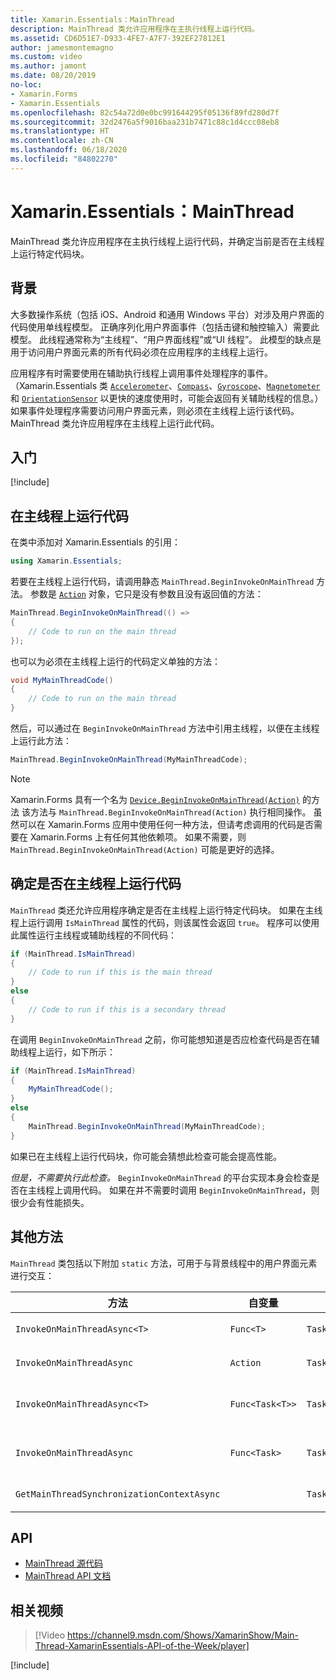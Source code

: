```yaml
---
title: Xamarin.Essentials：MainThread
description: MainThread 类允许应用程序在主执行线程上运行代码。
ms.assetid: CD6D51E7-D933-4FE7-A7F7-392EF27812E1
author: jamesmontemagno
ms.custom: video
ms.author: jamont
ms.date: 08/20/2019
no-loc:
- Xamarin.Forms
- Xamarin.Essentials
ms.openlocfilehash: 82c54a72d0e0bc991644295f05136f89fd280d7f
ms.sourcegitcommit: 32d2476a5f9016baa231b7471c88c1d4ccc08eb8
ms.translationtype: HT
ms.contentlocale: zh-CN
ms.lasthandoff: 06/18/2020
ms.locfileid: "84802270"
---
```

# <a name="xamarinessentials-mainthread"></a>Xamarin.Essentials：MainThread

MainThread 类允许应用程序在主执行线程上运行代码，并确定当前是否在主线程上运行特定代码块。

## <a name="background"></a>背景

大多数操作系统（包括 iOS、Android 和通用 Windows 平台）对涉及用户界面的代码使用单线程模型。 正确序列化用户界面事件（包括击键和触控输入）需要此模型。 此线程通常称为“主线程”、“用户界面线程”或“UI 线程”。 此模型的缺点是用于访问用户界面元素的所有代码必须在应用程序的主线程上运行。

应用程序有时需要使用在辅助执行线程上调用事件处理程序的事件。 （Xamarin.Essentials 类 [`Accelerometer`](accelerometer.md)、[`Compass`](compass.md)、[`Gyroscope`](gyroscope.md)、[`Magnetometer`](magnetometer.md) 和 [`OrientationSensor`](orientation-sensor.md) 以更快的速度使用时，可能会返回有关辅助线程的信息。）如果事件处理程序需要访问用户界面元素，则必须在主线程上运行该代码。 MainThread 类允许应用程序在主线程上运行此代码。

## <a name="get-started"></a>入门

[!include[](~/essentials/includes/get-started.md)]

## <a name="running-code-on-the-main-thread"></a>在主线程上运行代码

在类中添加对 Xamarin.Essentials 的引用：

```csharp
using Xamarin.Essentials;
```

若要在主线程上运行代码，请调用静态 `MainThread.BeginInvokeOnMainThread` 方法。 参数是 [`Action`](xref:System.Action) 对象，它只是没有参数且没有返回值的方法：

```csharp
MainThread.BeginInvokeOnMainThread(() =>
{
    // Code to run on the main thread
});
```

也可以为必须在主线程上运行的代码定义单独的方法：

```csharp
void MyMainThreadCode()
{
    // Code to run on the main thread
}
```

然后，可以通过在 `BeginInvokeOnMainThread` 方法中引用主线程，以便在主线程上运行此方法：

```csharp
MainThread.BeginInvokeOnMainThread(MyMainThreadCode);
```

> [!NOTE]
> Xamarin.Forms 具有一个名为 [`Device.BeginInvokeOnMainThread(Action)`](https://docs.microsoft.com/dotnet/api/xamarin.forms.device.begininvokeonmainthread) 的方法
> 该方法与 `MainThread.BeginInvokeOnMainThread(Action)` 执行相同操作。
> 虽然可以在 Xamarin.Forms 应用中使用任何一种方法，但请考虑调用的代码是否需要在 Xamarin.Forms 上有任何其他依赖项。 如果不需要，则 `MainThread.BeginInvokeOnMainThread(Action)` 可能是更好的选择。

## <a name="determining-if-code-is-running-on-the-main-thread"></a>确定是否在主线程上运行代码

`MainThread` 类还允许应用程序确定是否在主线程上运行特定代码块。 如果在主线程上运行调用 `IsMainThread` 属性的代码，则该属性会返回 `true`。 程序可以使用此属性运行主线程或辅助线程的不同代码：

```csharp
if (MainThread.IsMainThread)
{
    // Code to run if this is the main thread
}
else
{
    // Code to run if this is a secondary thread
}
```

在调用 `BeginInvokeOnMainThread` 之前，你可能想知道是否应检查代码是否在辅助线程上运行，如下所示：

```csharp
if (MainThread.IsMainThread)
{
    MyMainThreadCode();
}
else
{
    MainThread.BeginInvokeOnMainThread(MyMainThreadCode);
}
```

如果已在主线程上运行代码块，你可能会猜想此检查可能会提高性能。

_但是，不需要执行此检查。_ `BeginInvokeOnMainThread` 的平台实现本身会检查是否在主线程上调用代码。 如果在并不需要时调用 `BeginInvokeOnMainThread`，则很少会有性能损失。

## <a name="additional-methods"></a>其他方法

`MainThread` 类包括以下附加 `static` 方法，可用于与背景线程中的用户界面元素进行交互：

| 方法 | 自变量 | 返回 | 目标 |
|---|---|---|---|
| `InvokeOnMainThreadAsync<T>` | `Func<T>` | `Task<T>` | 在主线程上调用 `Func<T>`，并等待其完成。 |
| `InvokeOnMainThreadAsync` | `Action` | `Task` | 在主线程上调用 `Action`，并等待其完成。 |
| `InvokeOnMainThreadAsync<T>`| `Func<Task<T>>` | `Task<T>` | 在主线程上调用 `Func<Task<T>>`，并等待其完成。 |
| `InvokeOnMainThreadAsync` | `Func<Task>` | `Task` | 在主线程上调用 `Func<Task>`，并等待其完成。 |
| `GetMainThreadSynchronizationContextAsync` | | `Task<SynchronizationContext>` | 返回主线程的 `SynchronizationContext`。 |

## <a name="api"></a>API

- [MainThread 源代码](https://github.com/xamarin/Essentials/tree/main/Xamarin.Essentials/MainThread)
- [MainThread API 文档](xref:Xamarin.Essentials.MainThread)

## <a name="related-video"></a>相关视频

> [!Video https://channel9.msdn.com/Shows/XamarinShow/Main-Thread-XamarinEssentials-API-of-the-Week/player]

[!include[](~/essentials/includes/xamarin-show-essentials.md)]
